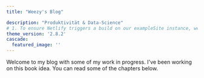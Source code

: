 ```yaml
---
title: "Weezy's Blog"

description: "Produktivität & Data-Science"
# 1. To ensure Netlify triggers a build on our exampleSite instance, we need to change a file in the exampleSite directory.
theme_version: '2.8.2'
cascade:
  featured_image: ''
---
```

Welcome to my blog with some of my work in progress. I've been working on this book idea. You can read some of the chapters below.
